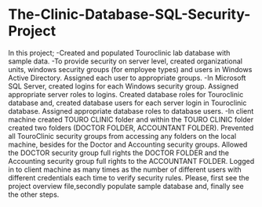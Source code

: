 # The-Clinic-Database-SQL-Security-Project
In this project;
-Created and populated Touroclinic lab database with sample data.
-To provide security on server level, created organizational units, windows security groups (for employee types) and users in Windows Active Directory. Assigned each user to appropriate groups. 
-In Microsoft SQL Server, created logins for each Windows security group. Assigned appropriate server roles to logins. Created database roles for Touroclinic database and, created database users for each server login in Touroclinic database. Assigned appropriate database roles to database users.
-In client machine created TOURO CLINIC folder and within the TOURO CLINIC folder created two folders (DOCTOR FOLDER, ACCOUNTANT FOLDER). Prevented all TouroClinic security groups from accessing any folders on the local machine, besides for the Doctor and Accounting security groups.  Allowed the DOCTOR security group full rights the DOCTOR FOLDER and the Accounting security group full rights to the ACCOUNTANT FOLDER. Logged in to client machine as many times as the number of different users with different credentials each time to verify security rules.
Please, first see the project overview file,secondly populate sample database and, finally see the other steps.
